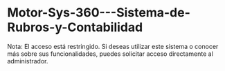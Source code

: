 # Motor-Sys-360---Sistema-de-Rubros-y-Contabilidad
Nota: El acceso está restringido. Si deseas utilizar este sistema o conocer más sobre sus funcionalidades, puedes solicitar acceso directamente al administrador.

